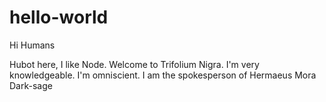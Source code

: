 # hello-world

Hi Humans

 Hubot here, I like Node. Welcome to Trifolium Nigra.
I'm very knowledgeable. I'm omniscient.
I am the spokesperson of Hermaeus Mora
Dark-sage
